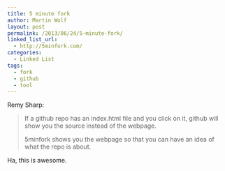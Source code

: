 ```yaml
---
title: 5 minute fork
author: Martin Wolf
layout: post
permalink: /2013/06/24/5-minute-fork/
linked_list_url:
  - http://5minfork.com/
categories:
  - Linked List
tags:
  - fork
  - github
  - tool
---
```

<p class="linked-list-quote-author">
  Remy Sharp:
</p>

> If a github repo has an index.html file and you click on it, github will show you the source instead of the webpage.
> 
> 5minfork shows you the webpage so that you can have an idea of what the repo is about.

Ha, this is awesome.